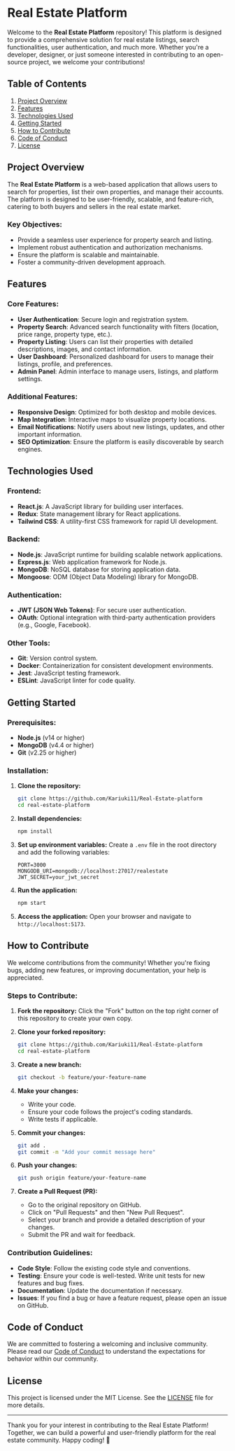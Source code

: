 # Real Estate Platform

Welcome to the **Real Estate Platform** repository! This platform is designed to provide a comprehensive solution for real estate listings, search functionalities, user authentication, and much more. Whether you're a developer, designer, or just someone interested in contributing to an open-source project, we welcome your contributions!

## Table of Contents

1. [Project Overview](#project-overview)
2. [Features](#features)
3. [Technologies Used](#technologies-used)
4. [Getting Started](#getting-started)
5. [How to Contribute](#how-to-contribute)
6. [Code of Conduct](#code-of-conduct)
7. [License](#license)

## Project Overview

The **Real Estate Platform** is a web-based application that allows users to search for properties, list their own properties, and manage their accounts. The platform is designed to be user-friendly, scalable, and feature-rich, catering to both buyers and sellers in the real estate market.

### Key Objectives:
- Provide a seamless user experience for property search and listing.
- Implement robust authentication and authorization mechanisms.
- Ensure the platform is scalable and maintainable.
- Foster a community-driven development approach.

## Features

### Core Features:
- **User Authentication**: Secure login and registration system.
- **Property Search**: Advanced search functionality with filters (location, price range, property type, etc.).
- **Property Listing**: Users can list their properties with detailed descriptions, images, and contact information.
- **User Dashboard**: Personalized dashboard for users to manage their listings, profile, and preferences.
- **Admin Panel**: Admin interface to manage users, listings, and platform settings.

### Additional Features:
- **Responsive Design**: Optimized for both desktop and mobile devices.
- **Map Integration**: Interactive maps to visualize property locations.
- **Email Notifications**: Notify users about new listings, updates, and other important information.
- **SEO Optimization**: Ensure the platform is easily discoverable by search engines.

## Technologies Used

### Frontend:
- **React.js**: A JavaScript library for building user interfaces.
- **Redux**: State management library for React applications.
- **Tailwind CSS**: A utility-first CSS framework for rapid UI development.

### Backend:
- **Node.js**: JavaScript runtime for building scalable network applications.
- **Express.js**: Web application framework for Node.js.
- **MongoDB**: NoSQL database for storing application data.
- **Mongoose**: ODM (Object Data Modeling) library for MongoDB.

### Authentication:
- **JWT (JSON Web Tokens)**: For secure user authentication.
- **OAuth**: Optional integration with third-party authentication providers (e.g., Google, Facebook).

### Other Tools:
- **Git**: Version control system.
- **Docker**: Containerization for consistent development environments.
- **Jest**: JavaScript testing framework.
- **ESLint**: JavaScript linter for code quality.

## Getting Started

### Prerequisites:
- **Node.js** (v14 or higher)
- **MongoDB** (v4.4 or higher)
- **Git** (v2.25 or higher)

### Installation:

1. **Clone the repository:**
   ```bash
   git clone https://github.com/Kariuki11/Real-Estate-platform
   cd real-estate-platform
   ```

2. **Install dependencies:**
   ```bash
   npm install
   ```

3. **Set up environment variables:**
   Create a `.env` file in the root directory and add the following variables:
   ```env
   PORT=3000
   MONGODB_URI=mongodb://localhost:27017/realestate
   JWT_SECRET=your_jwt_secret
   ```

4. **Run the application:**
   ```bash
   npm start
   ```

5. **Access the application:**
   Open your browser and navigate to `http://localhost:5173`.

## How to Contribute

We welcome contributions from the community! Whether you're fixing bugs, adding new features, or improving documentation, your help is appreciated.

### Steps to Contribute:

1. **Fork the repository:**
   Click the "Fork" button on the top right corner of this repository to create your own copy.

2. **Clone your forked repository:**
   ```bash
   git clone https://github.com/Kariuki11/Real-Estate-platform
   cd real-estate-platform
   ```

3. **Create a new branch:**
   ```bash
   git checkout -b feature/your-feature-name
   ```

4. **Make your changes:**
   - Write your code.
   - Ensure your code follows the project's coding standards.
   - Write tests if applicable.

5. **Commit your changes:**
   ```bash
   git add .
   git commit -m "Add your commit message here"
   ```

6. **Push your changes:**
   ```bash
   git push origin feature/your-feature-name
   ```

7. **Create a Pull Request (PR):**
   - Go to the original repository on GitHub.
   - Click on "Pull Requests" and then "New Pull Request".
   - Select your branch and provide a detailed description of your changes.
   - Submit the PR and wait for feedback.

### Contribution Guidelines:
- **Code Style**: Follow the existing code style and conventions.
- **Testing**: Ensure your code is well-tested. Write unit tests for new features and bug fixes.
- **Documentation**: Update the documentation if necessary.
- **Issues**: If you find a bug or have a feature request, please open an issue on GitHub.

## Code of Conduct

We are committed to fostering a welcoming and inclusive community. Please read our [Code of Conduct](CODE_OF_CONDUCT.md) to understand the expectations for behavior within our community.

## License

This project is licensed under the MIT License. See the [LICENSE](LICENSE) file for more details.

---

Thank you for your interest in contributing to the Real Estate Platform! Together, we can build a powerful and user-friendly platform for the real estate community. Happy coding! 🚀